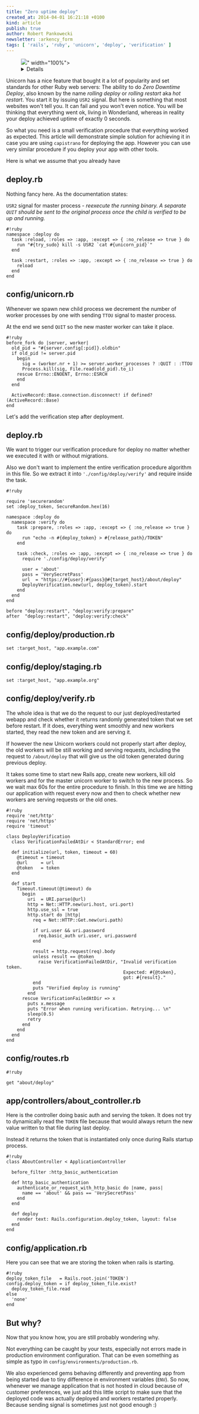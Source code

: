 ```yaml
---
title: "Zero uptime deploy"
created_at: 2014-04-01 16:21:18 +0100
kind: article
publish: true
author: Robert Pankowecki
newsletter: :arkency_form
tags: [ 'rails', 'ruby', 'unicorn', 'deploy', 'verification' ]
---
```


<p>
  <figure>
    <img src="<%= src_fit("unicorn-restart/unicorn-kill-restart-verify-deploy-2-small.jpg") %>" width="100%">
    <details>
      <a href="http://www.flickr.com/photos/robboudon/6035265163/sizes/z/">Photo</a>
      remix available thanks to the courtesy of
      <a href="http://www.flickr.com/photos/robboudon/">Rob Boudon</a>.
      <a href="http://creativecommons.org/licenses/by/2.0/">CC BY 2.0</a>
    </details>
  </figure>
</p>

Unicorn has a nice feature that bought it a lot of popularity and set standards
for other Ruby web servers: The ability to do _Zero Downtime Deploy_, also known
by the name _rolling deploy_ or _rolling restart_ aka _hot restart_. You start it by issuing
`USR2` signal. But here is something that most websites won't tell you. It can fail
and you won't even notice. You will be thinking that everything went ok, living in Wonderland,
whereas in reality your deploy achieved uptime of exactly 0 seconds.

So what you need is a small verification procedure that everything worked as
expected. This article will demonstrate simple solution for achieving it
in case you are using `capistrano` for deploying the app. However you can use very similar
procedure if you deploy your app with other tools.

<!-- more -->

Here is what we assume that you already have

## deploy.rb

Nothing fancy here. As the documentation states:

`USR2` signal for master process - _reexecute the running binary. A separate
`QUIT` should be sent to the original process once the child is verified to be up and running._

```
#!ruby
namespace :deploy do
  task :reload, :roles => :app, :except => { :no_release => true } do
    run "#{try_sudo} kill -s USR2 `cat #{unicorn_pid}`"
  end

  task :restart, :roles => :app, :except => { :no_release => true } do
    reload
  end
end
```

## config/unicorn.rb

Whenever we spawn new child process we decrement the number of worker
processes by one with sending `TTOU` signal to master process.

At the end we send `QUIT` so the new master worker can take it place.

```
#!ruby
before_fork do |server, worker|
  old_pid = "#{server.config[:pid]}.oldbin"
  if old_pid != server.pid
    begin
      sig = (worker.nr + 1) >= server.worker_processes ? :QUIT : :TTOU
      Process.kill(sig, File.read(old_pid).to_i)
    rescue Errno::ENOENT, Errno::ESRCH
    end
  end

  ActiveRecord::Base.connection.disconnect! if defined?(ActiveRecord::Base)
end
```

Let's add the verification step after deployment.

## deploy.rb

We want to trigger our verification procedure for deploy no matter whether we
executed it with or without migrations.

Also we don't want to implement the entire verification procedure algorithm in
this file. So we extract it into `'./config/deploy/verify'` and require
inside the task.

```
#!ruby

require 'securerandom'
set :deploy_token, SecureRandom.hex(16)

namespace :deploy do
  namespace :verify do
    task :prepare, :roles => :app, :except => { :no_release => true } do
      run "echo -n #{deploy_token} > #{release_path}/TOKEN"
    end

    task :check, :roles => :app, :except => { :no_release => true } do
      require './config/deploy/verify'

      user = 'about'
      pass = 'VerySecretPass'
      url  = "https://#{user}:#{pass}@#{target_host}/about/deploy"
      DeployVerification.new(url, deploy_token).start
    end
  end
end

before "deploy:restart", "deploy:verify:prepare"
after  "deploy:restart", "deploy:verify:check"
```

## config/deploy/production.rb

```
set :target_host, "app.example.com"
```

## config/deploy/staging.rb

```
set :target_host, "app.example.org"
```

## config/deploy/verify.rb

The whole idea is that we do the request to our just deployed/restarted webapp
and check whether it returns randomly generated token that we set before
restart. If it does, everything went smoothly and new workers started, they
read the new token and are serving it.

If however the new Unicorn workers could not properly start after deploy,
the old workers will be still working and serving requests, including the
request to `/about/deploy` that will give us the old token generated during
previous deploy.

It takes some time to start new Rails app, create new workers, kill old workers
and for the master unicorn worker to switch to the new process. So we wait max 60s
for the entire procedure to finish. In this time we are hitting our application
with request every now and then to check whether new workers are serving requests
or the old ones.

```
#!ruby
require 'net/http'
require 'net/https'
require 'timeout'

class DeployVerification
  class VerificationFailedAtDir < StandardError; end

  def initialize(url, token, timeout = 60)
    @timeout = timeout
    @url     = url
    @token   = token
  end

  def start
    Timeout.timeout(@timeout) do
      begin
        uri  = URI.parse(@url)
        http = Net::HTTP.new(uri.host, uri.port)
        http.use_ssl = true
        http.start do |http|
          req = Net::HTTP::Get.new(uri.path)

          if uri.user && uri.password
            req.basic_auth uri.user, uri.password
          end

          result = http.request(req).body
          unless result == @token
            raise VerificationFailedAtDir, "Invalid verification token.
                                            Expected: #{@token},
                                            got: #{result}."
          end
          puts "Verified deploy is running"
        end
      rescue VerificationFailedAtDir => x
        puts x.message
        puts "Error when running verification. Retrying... \n"
        sleep(0.5)
        retry
      end
    end
  end
end
```

## config/routes.rb

```
#!ruby

get "about/deploy"
```

## app/controllers/about_controller.rb

Here is the controller doing basic auth and serving the token. It does
not try to dynamically read the `TOKEN` file because that would
always return the new value written to that file during last deploy.

Instead it returns the token that is instantiated only once during Rails
startup process.

```
#!ruby
class AboutController < ApplicationController

  before_filter :http_basic_authentication

  def http_basic_authentication
    authenticate_or_request_with_http_basic do |name, pass|
      name == 'about' && pass == 'VerySecretPass'
    end
  end

  def deploy
    render text: Rails.configuration.deploy_token, layout: false
  end
end
```

## config/application.rb

Here you can see that we are storing the token when rails is starting.

```
#!ruby
deploy_token_file   = Rails.root.join('TOKEN')
config.deploy_token = if deploy_token_file.exist?
  deploy_token_file.read
else
  'none'
end
```

## But why?

Now that you know how, you are still probably wondering why.

Not everything can be caught by your tests, especially not errors made in
production environment configuration. That can be even something as simple as
typo in `config/environments/production.rb`.

We also experienced gems behaving differently and preventing app from being
started due to tiny difference in environment variables (`ENV`). So now,
whenever we manage application that is not hosted in cloud because of customer
preferences, we just add this little script to make sure that the deployed code
was actually deployed and workers restarted properly. Because sending signal
is sometimes just not good enough :)
